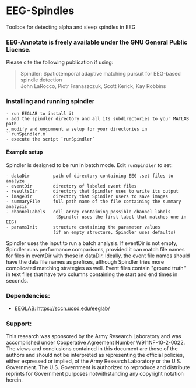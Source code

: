 # EEG-Spindles
Toolbox for detecting alpha and sleep spindles in EEG

### EEG-Annotate is freely available under the GNU General Public License. 
Please cite the following publication if using: 
> Spindler: Spatiotemporal adaptive matching pursuit 
> for EEG-based spindle detection  
> John LaRocco, Piotr Franaszczuk, Scott Kerick, Kay Robbins  


### Installing and running spindler

	- run EEGLAB to install it
	- add the spindler directory and all its subdirectories to your MATLAB path
	- modify and uncomment a setup for your directories in ``runSpindler.m`
	- execute the script `runSpindler`

#### Example setup
Spindler is designed to be run in batch mode. Edit `runSpindler` to set:  

    - dataDir         path of directory containing EEG .set files to analyze
    - eventDir        directory of labeled event files
    - resultsDir      directory that Spindler uses to write its output
    - imageDir        directory that Spindler users to save images
    - summaryFile     full path name of the file containing the summary analysis
    - channelLabels   cell array containing possible channel labels 
                       (Spindler uses the first label that matches one in EEG)
    - paramsInit      structure containing the parameter values
                      (if an empty structure, Spindler uses defaults)  
 
Spindler uses the input to run a batch analysis. If eventDir is not empty, Spindler runs performance comparisons, provided it can match file names for files in eventDir with those in dataDir.  Ideally, the event file names should have the data file names as prefixes, although Spindler tries more complicated matching strategies as well.  Event files contain "ground truth" in text files that have two columns containing the start and end times in seconds.
	
### Dependencies:
* EEGLAB: https://sccn.ucsd.edu/eeglab/  


### Support:    
	
This research was sponsored by the Army Research Laboratory and was accomplished under Cooperative Agreement Number W911NF-10-2-0022. The views and conclusions contained in this document are those of the authors and should not be interpreted as representing the official policies, either expressed or implied, of the Army Research Laboratory or the U.S. Government. The U.S. Government is authorized to reproduce and distribute reprints for Government purposes notwithstanding any copyright notation herein.